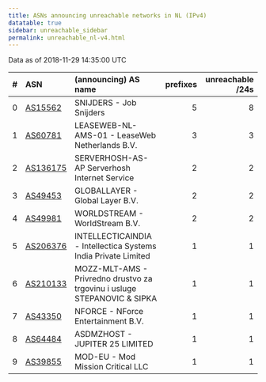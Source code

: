 ```yaml
---
title: ASNs announcing unreachable networks in NL (IPv4)
datatable: true
sidebar: unreachable_sidebar
permalink: unreachable_nl-v4.html
---
```


Data as of 2018-11-29 14:35:00 UTC


<div class="datatable-begin"></div>

|   # | ASN                                      | (announcing) AS name                                                         |   prefixes |   unreachable /24s |
|----:|:-----------------------------------------|:-----------------------------------------------------------------------------|-----------:|-------------------:|
|   0 | [AS15562](unreachable_AS15562-v4.html)   | SNIJDERS - Job Snijders                                                      |          5 |                  8 |
|   1 | [AS60781](unreachable_AS60781-v4.html)   | LEASEWEB-NL-AMS-01 - LeaseWeb Netherlands B.V.                               |          3 |                  3 |
|   2 | [AS136175](unreachable_AS136175-v4.html) | SERVERHOSH-AS-AP Serverhosh Internet Service                                 |          2 |                  2 |
|   3 | [AS49453](unreachable_AS49453-v4.html)   | GLOBALLAYER - Global Layer B.V.                                              |          2 |                  2 |
|   4 | [AS49981](unreachable_AS49981-v4.html)   | WORLDSTREAM - WorldStream B.V.                                               |          2 |                  2 |
|   5 | [AS206376](unreachable_AS206376-v4.html) | INTELLECTICAINDIA - Intellectica Systems India Private Limited               |          1 |                  1 |
|   6 | [AS210133](unreachable_AS210133-v4.html) | MOZZ-MLT-AMS - Privredno drustvo za trgovinu i usluge STEPANOVIC &amp; SIPKA |          1 |                  1 |
|   7 | [AS43350](unreachable_AS43350-v4.html)   | NFORCE - NForce Entertainment B.V.                                           |          1 |                  1 |
|   8 | [AS64484](unreachable_AS64484-v4.html)   | ASDMZHOST - JUPITER 25 LIMITED                                               |          1 |                  1 |
|   9 | [AS39855](unreachable_AS39855-v4.html)   | MOD-EU - Mod Mission Critical LLC                                            |          1 |                  1 |

<div class="datatable-end"></div>